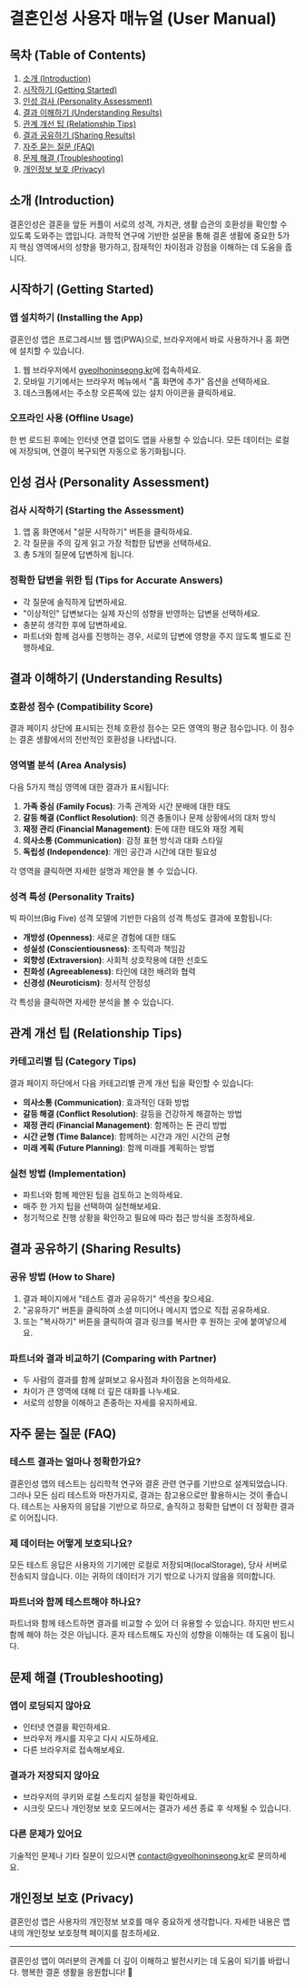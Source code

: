 # 결혼인성 사용자 매뉴얼 (User Manual)

## 목차 (Table of Contents)

1. [소개 (Introduction)](#소개-introduction)
2. [시작하기 (Getting Started)](#시작하기-getting-started)
3. [인성 검사 (Personality Assessment)](#인성-검사-personality-assessment)
4. [결과 이해하기 (Understanding Results)](#결과-이해하기-understanding-results)
5. [관계 개선 팁 (Relationship Tips)](#관계-개선-팁-relationship-tips)
6. [결과 공유하기 (Sharing Results)](#결과-공유하기-sharing-results)
7. [자주 묻는 질문 (FAQ)](#자주-묻는-질문-faq)
8. [문제 해결 (Troubleshooting)](#문제-해결-troubleshooting)
9. [개인정보 보호 (Privacy)](#개인정보-보호-privacy)

## 소개 (Introduction)

결혼인성은 결혼을 앞둔 커플이 서로의 성격, 가치관, 생활 습관의 호환성을 확인할 수 있도록 도와주는 앱입니다. 과학적 연구에 기반한 설문을 통해 결혼 생활에 중요한 5가지 핵심 영역에서의 성향을 평가하고, 잠재적인 차이점과 강점을 이해하는 데 도움을 줍니다.

## 시작하기 (Getting Started)

### 앱 설치하기 (Installing the App)

결혼인성 앱은 프로그레시브 웹 앱(PWA)으로, 브라우저에서 바로 사용하거나 홈 화면에 설치할 수 있습니다.

1. 웹 브라우저에서 [gyeolhoninseong.kr](https://gyeolhoninseong.kr)에 접속하세요.
2. 모바일 기기에서는 브라우저 메뉴에서 "홈 화면에 추가" 옵션을 선택하세요.
3. 데스크톱에서는 주소창 오른쪽에 있는 설치 아이콘을 클릭하세요.

### 오프라인 사용 (Offline Usage)

한 번 로드된 후에는 인터넷 연결 없이도 앱을 사용할 수 있습니다. 모든 데이터는 로컬에 저장되며, 연결이 복구되면 자동으로 동기화됩니다.

## 인성 검사 (Personality Assessment)

### 검사 시작하기 (Starting the Assessment)

1. 앱 홈 화면에서 "설문 시작하기" 버튼을 클릭하세요.
2. 각 질문을 주의 깊게 읽고 가장 적합한 답변을 선택하세요.
3. 총 5개의 질문에 답변하게 됩니다.

### 정확한 답변을 위한 팁 (Tips for Accurate Answers)

- 각 질문에 솔직하게 답변하세요.
- "이상적인" 답변보다는 실제 자신의 성향을 반영하는 답변을 선택하세요.
- 충분히 생각한 후에 답변하세요.
- 파트너와 함께 검사를 진행하는 경우, 서로의 답변에 영향을 주지 않도록 별도로 진행하세요.

## 결과 이해하기 (Understanding Results)

### 호환성 점수 (Compatibility Score)

결과 페이지 상단에 표시되는 전체 호환성 점수는 모든 영역의 평균 점수입니다. 이 점수는 결혼 생활에서의 전반적인 호환성을 나타냅니다.

### 영역별 분석 (Area Analysis)

다음 5가지 핵심 영역에 대한 결과가 표시됩니다:

1. **가족 중심 (Family Focus)**: 가족 관계와 시간 분배에 대한 태도
2. **갈등 해결 (Conflict Resolution)**: 의견 충돌이나 문제 상황에서의 대처 방식
3. **재정 관리 (Financial Management)**: 돈에 대한 태도와 재정 계획
4. **의사소통 (Communication)**: 감정 표현 방식과 대화 스타일
5. **독립성 (Independence)**: 개인 공간과 시간에 대한 필요성

각 영역을 클릭하면 자세한 설명과 제안을 볼 수 있습니다.

### 성격 특성 (Personality Traits)

빅 파이브(Big Five) 성격 모델에 기반한 다음의 성격 특성도 결과에 포함됩니다:

- **개방성 (Openness)**: 새로운 경험에 대한 태도
- **성실성 (Conscientiousness)**: 조직력과 책임감
- **외향성 (Extraversion)**: 사회적 상호작용에 대한 선호도
- **친화성 (Agreeableness)**: 타인에 대한 배려와 협력
- **신경성 (Neuroticism)**: 정서적 안정성

각 특성을 클릭하면 자세한 분석을 볼 수 있습니다.

## 관계 개선 팁 (Relationship Tips)

### 카테고리별 팁 (Category Tips)

결과 페이지 하단에서 다음 카테고리별 관계 개선 팁을 확인할 수 있습니다:

- **의사소통 (Communication)**: 효과적인 대화 방법
- **갈등 해결 (Conflict Resolution)**: 갈등을 건강하게 해결하는 방법
- **재정 관리 (Financial Management)**: 함께하는 돈 관리 방법
- **시간 균형 (Time Balance)**: 함께하는 시간과 개인 시간의 균형
- **미래 계획 (Future Planning)**: 함께 미래를 계획하는 방법

### 실천 방법 (Implementation)

- 파트너와 함께 제안된 팁을 검토하고 논의하세요.
- 매주 한 가지 팁을 선택하여 실천해보세요.
- 정기적으로 진행 상황을 확인하고 필요에 따라 접근 방식을 조정하세요.

## 결과 공유하기 (Sharing Results)

### 공유 방법 (How to Share)

1. 결과 페이지에서 "테스트 결과 공유하기" 섹션을 찾으세요.
2. "공유하기" 버튼을 클릭하여 소셜 미디어나 메시지 앱으로 직접 공유하세요.
3. 또는 "복사하기" 버튼을 클릭하여 결과 링크를 복사한 후 원하는 곳에 붙여넣으세요.

### 파트너와 결과 비교하기 (Comparing with Partner)

- 두 사람의 결과를 함께 살펴보고 유사점과 차이점을 논의하세요.
- 차이가 큰 영역에 대해 더 깊은 대화를 나누세요.
- 서로의 성향을 이해하고 존중하는 자세를 유지하세요.

## 자주 묻는 질문 (FAQ)

### 테스트 결과는 얼마나 정확한가요?

결혼인성 앱의 테스트는 심리학적 연구와 결혼 관련 연구를 기반으로 설계되었습니다. 그러나 모든 심리 테스트와 마찬가지로, 결과는 참고용으로만 활용하시는 것이 좋습니다. 테스트는 사용자의 응답을 기반으로 하므로, 솔직하고 정확한 답변이 더 정확한 결과로 이어집니다.

### 제 데이터는 어떻게 보호되나요?

모든 테스트 응답은 사용자의 기기에만 로컬로 저장되며(localStorage), 당사 서버로 전송되지 않습니다. 이는 귀하의 데이터가 기기 밖으로 나가지 않음을 의미합니다.

### 파트너와 함께 테스트해야 하나요?

파트너와 함께 테스트하면 결과를 비교할 수 있어 더 유용할 수 있습니다. 하지만 반드시 함께 해야 하는 것은 아닙니다. 혼자 테스트해도 자신의 성향을 이해하는 데 도움이 됩니다.

## 문제 해결 (Troubleshooting)

### 앱이 로딩되지 않아요

- 인터넷 연결을 확인하세요.
- 브라우저 캐시를 지우고 다시 시도하세요.
- 다른 브라우저로 접속해보세요.

### 결과가 저장되지 않아요

- 브라우저의 쿠키와 로컬 스토리지 설정을 확인하세요.
- 시크릿 모드나 개인정보 보호 모드에서는 결과가 세션 종료 후 삭제될 수 있습니다.

### 다른 문제가 있어요

기술적인 문제나 기타 질문이 있으시면 [contact@gyeolhoninseong.kr](mailto:contact@gyeolhoninseong.kr)로 문의하세요.

## 개인정보 보호 (Privacy)

결혼인성 앱은 사용자의 개인정보 보호를 매우 중요하게 생각합니다. 자세한 내용은 앱 내의 개인정보 보호정책 페이지를 참조하세요.

---

결혼인성 앱이 여러분의 관계를 더 깊이 이해하고 발전시키는 데 도움이 되기를 바랍니다.
행복한 결혼 생활을 응원합니다! 💞 
